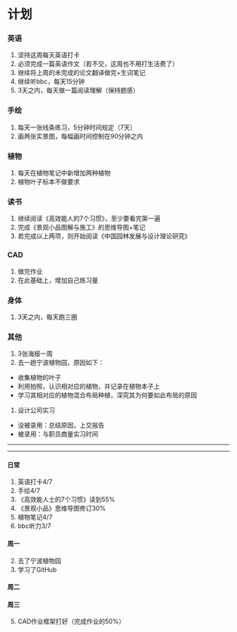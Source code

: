 # 计划
### 英语
1. 坚持这周每天英语打卡
1. 必须完成一篇英语作文（若不交，这周也不用打生活费了）
1. 继续将上周的未完成的论文翻译做完+生词笔记
1. 继续听bbc，每天15分钟
1. 3天之内，每天做一篇阅读理解（保持题感）

### 手绘
1. 每天一张线条练习，5分钟时间规定（7天）
1. 画两张实景图，每幅画时间控制在90分钟之内

### 植物
1. 每天在植物笔记中新增加两种植物
1. 植物叶子标本不做要求

### 读书
1. 继续阅读《高效能人的7个习惯》，至少要看完第一遍
1. 完成《景观小品图解与施工》的思维导图+笔记
1. 若完成以上两项，则开始阅读《中国园林发展与设计理论研究》

### CAD
1. 做完作业
2. 在此基础上，增加自己练习量

### 身体
1. 3天之内，每天跑三圈

### 其他
1. 3张海报一周
1. 去一趟宁波植物园，原因如下：
  - 收集植物的叶子
  - 利用拍照，认识相对应的植物，并记录在植物本子上
  - 学习其相对应的植物混合布局种植，深究其为何要如此布局的原因

1. 设计公司实习
  - 没被录用：总结原因，上交报告
  - 被录用：与职员商量实习时间

---
---
#### 日常
1. 英语打卡4/7
2. 手绘4/7
3. 《高效能人士的7个习惯》读到55%
4. 《景观小品》思维导图修订30%
5. 植物笔记4/7
6. bbc听力3/7
#### 周一
2. 去了宁波植物园
3. 学习了GitHub
#### 周二
#### 周三
5. CAD作业框架打好（完成作业的50%）
